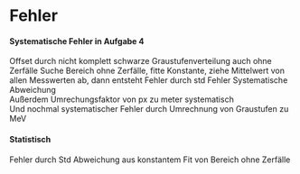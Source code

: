 # Fehler
#### Systematische Fehler in Aufgabe 4
Offset durch nicht komplett schwarze Graustufenverteilung auch ohne Zerfälle
Suche Bereich ohne Zerfälle, fitte Konstante, ziehe Mittelwert von allen Messwerten ab,
dann entsteht Fehler durch std Fehler Systematische Abweichung <br>
Außerdem Umrechungsfaktor von px zu meter systematisch <br>
Und nochmal systematischer Fehler durch Umrechnung von Graustufen zu MeV
#### Statistisch
Fehler durch Std Abweichung aus konstantem Fit von Bereich ohne Zerfälle <br>
